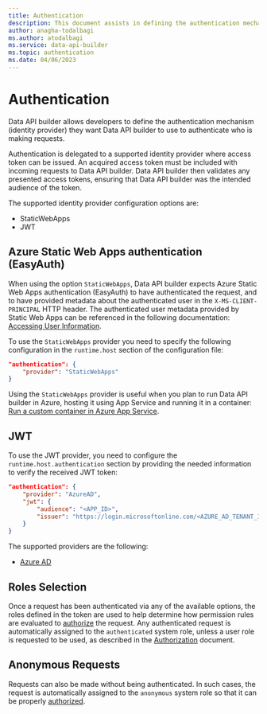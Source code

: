 ```yaml
---
title: Authentication
description: This document assists in defining the authentication mechanism.
author: anagha-todalbagi
ms.author: atodalbagi
ms.service: data-api-builder
ms.topic: authentication
ms.date: 04/06/2023
---
```


# Authentication

Data API builder allows developers to define the authentication mechanism (identity provider) they want Data API builder to use to authenticate who is making requests.

Authentication is delegated to a supported identity provider where access token can be issued. An acquired access token must be included with incoming requests to Data API builder. Data API builder then validates any presented access tokens, ensuring that Data API builder was the intended audience of the token.

The supported identity provider configuration options are:

- StaticWebApps
- JWT

## Azure Static Web Apps authentication (EasyAuth)

When using the option `StaticWebApps`, Data API builder expects Azure Static Web Apps authentication (EasyAuth) to have authenticated the request, and to have provided metadata about the authenticated user in the `X-MS-CLIENT-PRINCIPAL` HTTP header. The authenticated user metadata provided by Static Web Apps can be referenced in the following documentation: [Accessing User Information](/azure/static-web-apps/user-information?tabs=csharp).

To use the `StaticWebApps` provider you need to specify the following configuration in the `runtime.host` section of the configuration file:

```json
"authentication": {
    "provider": "StaticWebApps"
}
```

Using the `StaticWebApps` provider is useful when you plan to run Data API builder in Azure, hosting it using App Service and running it in a container: [Run a custom container in Azure App Service](/azure/app-service/quickstart-custom-container?tabs=dotnet&pivots=container-linux-vscode).

## JWT

To use the JWT provider, you need to configure the `runtime.host.authentication` section by providing the needed information to verify the received JWT token:

```json
"authentication": {
    "provider": "AzureAD",
    "jwt": {
        "audience": "<APP_ID>",
        "issuer": "https://login.microsoftonline.com/<AZURE_AD_TENANT_ID>/v2.0"
    }
}
```

The supported providers are the following:

- [Azure AD](./authentication-azure-ad.md)

## Roles Selection

Once a request has been authenticated via any of the available options, the roles defined in the token are used to help determine how permission rules are evaluated to [authorize](./authorization.md) the request. Any authenticated request is automatically assigned to the `authenticated` system role, unless a user role is requested to be used, as described in the [Authorization](./authorization.md) document.

## Anonymous Requests

Requests can also be made without being authenticated. In such cases, the request is automatically assigned to the `anonymous` system role so that it can be properly [authorized](./authorization.md).
